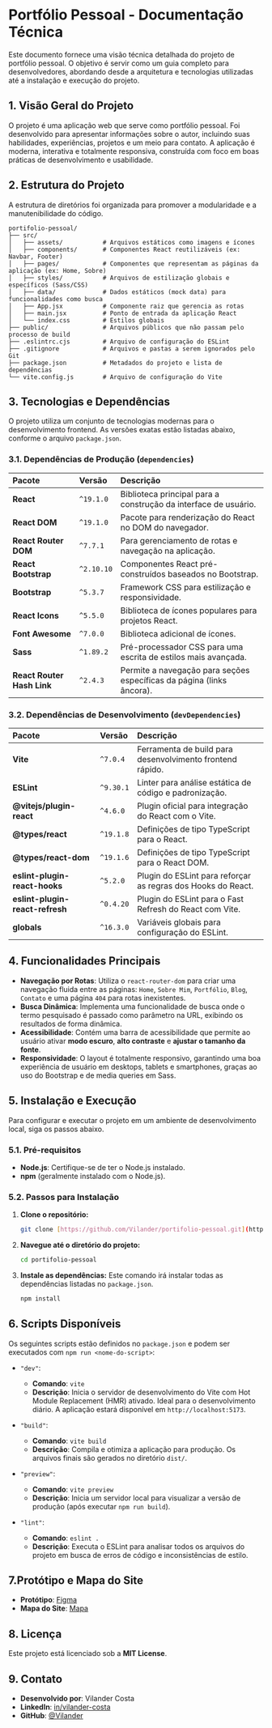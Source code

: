 # Portfólio Pessoal - Documentação Técnica

Este documento fornece uma visão técnica detalhada do projeto de portfólio pessoal. O objetivo é servir como um guia completo para desenvolvedores, abordando desde a arquitetura e tecnologias utilizadas até a instalação e execução do projeto.

## 1. Visão Geral do Projeto

O projeto é uma aplicação web que serve como portfólio pessoal. Foi desenvolvido para apresentar informações sobre o autor, incluindo suas habilidades, experiências, projetos e um meio para contato. A aplicação é moderna, interativa e totalmente responsiva, construída com foco em boas práticas de desenvolvimento e usabilidade.

## 2. Estrutura do Projeto

A estrutura de diretórios foi organizada para promover a modularidade e a manutenibilidade do código.

```
portifolio-pessoal/
├── src/
│   ├── assets/           # Arquivos estáticos como imagens e ícones
│   ├── components/       # Componentes React reutilizáveis (ex: Navbar, Footer)
│   ├── pages/            # Componentes que representam as páginas da aplicação (ex: Home, Sobre)
│   ├── styles/           # Arquivos de estilização globais e específicos (Sass/CSS)
│   ├── data/             # Dados estáticos (mock data) para funcionalidades como busca
│   ├── App.jsx           # Componente raiz que gerencia as rotas
│   ├── main.jsx          # Ponto de entrada da aplicação React
│   └── index.css         # Estilos globais
├── public/               # Arquivos públicos que não passam pelo processo de build
├── .eslintrc.cjs         # Arquivo de configuração do ESLint
├── .gitignore            # Arquivos e pastas a serem ignorados pelo Git
├── package.json          # Metadados do projeto e lista de dependências
└── vite.config.js        # Arquivo de configuração do Vite
```
## 3. Tecnologias e Dependências

O projeto utiliza um conjunto de tecnologias modernas para o desenvolvimento frontend. As versões exatas estão listadas abaixo, conforme o arquivo `package.json`.

### 3.1. Dependências de Produção (`dependencies`)

| Pacote | Versão | Descrição |
| :--- | :--- | :--- |
| **React** | `^19.1.0` | Biblioteca principal para a construção da interface de usuário. |
| **React DOM** | `^19.1.0` | Pacote para renderização do React no DOM do navegador. |
| **React Router DOM** | `^7.7.1` | Para gerenciamento de rotas e navegação na aplicação. |
| **React Bootstrap** | `^2.10.10` | Componentes React pré-construídos baseados no Bootstrap. |
| **Bootstrap** | `^5.3.7` | Framework CSS para estilização e responsividade. |
| **React Icons** | `^5.5.0` | Biblioteca de ícones populares para projetos React. |
| **Font Awesome** | `^7.0.0` | Biblioteca adicional de ícones. |
| **Sass** | `^1.89.2` | Pré-processador CSS para uma escrita de estilos mais avançada. |
| **React Router Hash Link**| `^2.4.3` | Permite a navegação para seções específicas da página (links âncora). |

### 3.2. Dependências de Desenvolvimento (`devDependencies`)

| Pacote | Versão | Descrição |
| :--- | :--- | :--- |
| **Vite** | `^7.0.4` | Ferramenta de build para desenvolvimento frontend rápido. |
| **ESLint** | `^9.30.1` | Linter para análise estática de código e padronização. |
| **@vitejs/plugin-react** | `^4.6.0` | Plugin oficial para integração do React com o Vite. |
| **@types/react** | `^19.1.8` | Definições de tipo TypeScript para o React. |
| **@types/react-dom** | `^19.1.6` | Definições de tipo TypeScript para o React DOM. |
| **eslint-plugin-react-hooks**| `^5.2.0` | Plugin do ESLint para reforçar as regras dos Hooks do React. |
| **eslint-plugin-react-refresh**|`^0.4.20` | Plugin do ESLint para o Fast Refresh do React com Vite. |
| **globals** | `^16.3.0` | Variáveis globais para configuração do ESLint. |

## 4. Funcionalidades Principais

* **Navegação por Rotas**: Utiliza o `react-router-dom` para criar uma navegação fluida entre as páginas: `Home`, `Sobre Mim`, `Portfólio`, `Blog`, `Contato` e uma página `404` para rotas inexistentes.
* **Busca Dinâmica**: Implementa uma funcionalidade de busca onde o termo pesquisado é passado como parâmetro na URL, exibindo os resultados de forma dinâmica.
* **Acessibilidade**: Contém uma barra de acessibilidade que permite ao usuário ativar **modo escuro**, **alto contraste** e **ajustar o tamanho da fonte**.
* **Responsividade**: O layout é totalmente responsivo, garantindo uma boa experiência de usuário em desktops, tablets e smartphones, graças ao uso do Bootstrap e de media queries em Sass.

## 5. Instalação e Execução

Para configurar e executar o projeto em um ambiente de desenvolvimento local, siga os passos abaixo.

### 5.1. Pré-requisitos

* **Node.js**: Certifique-se de ter o Node.js instalado.
* **npm** (geralmente instalado com o Node.js).

### 5.2. Passos para Instalação

1.  **Clone o repositório:**
    ```sh
    git clone [https://github.com/Vilander/portifolio-pessoal.git](https://github.com/Vilander/portifolio-pessoal.git)
    ```

2.  **Navegue até o diretório do projeto:**
    ```sh
    cd portifolio-pessoal
    ```

3.  **Instale as dependências:**
    Este comando irá instalar todas as dependências listadas no `package.json`.
    ```sh
    npm install
    ```

## 6. Scripts Disponíveis

Os seguintes scripts estão definidos no `package.json` e podem ser executados com `npm run <nome-do-script>`:

* `"dev"`:
    * **Comando**: `vite`
    * **Descrição**: Inicia o servidor de desenvolvimento do Vite com Hot Module Replacement (HMR) ativado. Ideal para o desenvolvimento diário. A aplicação estará disponível em `http://localhost:5173`.

* `"build"`:
    * **Comando**: `vite build`
    * **Descrição**: Compila e otimiza a aplicação para produção. Os arquivos finais são gerados no diretório `dist/`.

* `"preview"`:
    * **Comando**: `vite preview`
    * **Descrição**: Inicia um servidor local para visualizar a versão de produção (após executar `npm run build`).

* `"lint"`:
    * **Comando**: `eslint .`
    * **Descrição**: Executa o ESLint para analisar todos os arquivos do projeto em busca de erros de código e inconsistências de estilo.

## 7.Protótipo e Mapa do Site

* **Protótipo**: [Figma](https://www.figma.com/proto/JXMarQD5Hpyynn3avmG6ab/prototipo-de-ideias?node-id=0-1&t=mSrL8JBxDfpBDvXi-1)
* **Mapa do Site**: [Mapa](https://www.figma.com/board/bclX0Sw0dWnadebSwAIE8r/Mapa-Site---Portifolio--c%C3%B3pia-?node-id=0-1&t=svekunizWzbK7e9o-1)

## 8. Licença

Este projeto está licenciado sob a **MIT License**.

## 9. Contato

* **Desenvolvido por**: Vilander Costa
* **LinkedIn**: [in/vilander-costa](https://www.linkedin.com/in/vilander-costa/)
* **GitHub**: [@Vilander](https://github.com/Vilander)